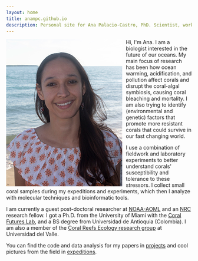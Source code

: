 ```yaml
---
layout: home
title: anampc.github.io
description: Personal site for Ana Palacio-Castro, PhD. Scientist, working on Marine Biology and Ecology, climate change, coral bleaching & physiology.
---
```


<img class="img-circle avatar"
src="img/ana_palacio.png"
     alt="Ana Palacio"
     style="float: left; margin-right: 10px;" />

Hi, I'm Ana. I am a biologist interested in the future of our oceans. My main focus of research has been how ocean warming, acidification, and pollution affect corals and disrupt the coral-algal symbiosis, causing coral bleaching and mortality. I am also trying to identify (environmental and genetic) factors that promote more resistant corals that could survive in our fast changing world.


I use a combination of fieldwork and laboratory experiments to better understand corals' susceptibility and tolerance to these stressors. I collect small coral samples during my expeditions and experiments, which then I analyze with molecular techniques and bioinformatic tools.

I am currently a guest post-doctoral researcher at [NOAA-AOML](https://www.aoml.noaa.gov)
 and an [NRC](https://sites.nationalacademies.org/PGA/RAP/index.htm) research fellow. 
 I got a Ph.D. from the University of Miami with the [Coral Futures Lab](https://coralreeffutures.rsmas.miami.edu/people/ana-palacio/index.html),
  and a BS degree from Universidad de Antioquia (Colombia). I am also a member of the [Coral Reefs Ecology research group](https://arrecifes.correounivalle.edu.co/integrantes-del-grupo) at Universidad del Valle.



You can find the code and data analysis for my papers in <a href="/projects"> projects</a> and cool pictures from the field in <a href="/expeditions"> expeditions</a>.